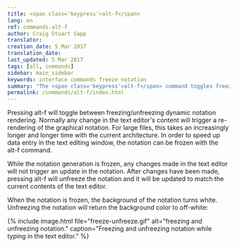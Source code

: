 ```yaml
---
title: <span class='keypress'>alt-f</span>
lang: en
ref: commands-alt-f
author: Craig Stuart Sapp
translator: 
creation_date: 5 Mar 2017
translation_date: 
last_updated: 5 Mar 2017
tags: [all, commands]
sidebar: main_sidebar
keywords: interface commands freeze notation
summary: "The <span class='keypress'>alt-f</span> command toggles freezing/unfreezing dynamic notation rendering."
permalink: /commands/alt-f/index.html
---
```


Pressing <span class="keypress">alt-f</span> will toggle between
freezing/unfreezing dynamic notation rendering.  Normally any change
in the text editor's content will trigger a re-rendering of the
graphical notation.  For large files, this takes an increasingly
longer and longer time with the current architecture.  In order to
speed up data entry in the text editing window, the notation can
be frozen with the <span class="keypress">alt-f</span> command.

While the notation generation is frozen, any changes made in the text
editor will not trigger an update in the notation.  After changes have been
made, pressing <span class="keypress">alt-f</span> will unfreeze the notation
and it will be updated to match the current contents of the text editor.

When the notation is frozen, the background of the notation turns white.  Unfreezing
the notation will return the background color to off-white:

{% include image.html
	file="freeze-unfreeze.gif"
	alt="freezing and unfreezing notation."
	caption="Freezing and unfreezing notation while typing in the text editor."
%}




